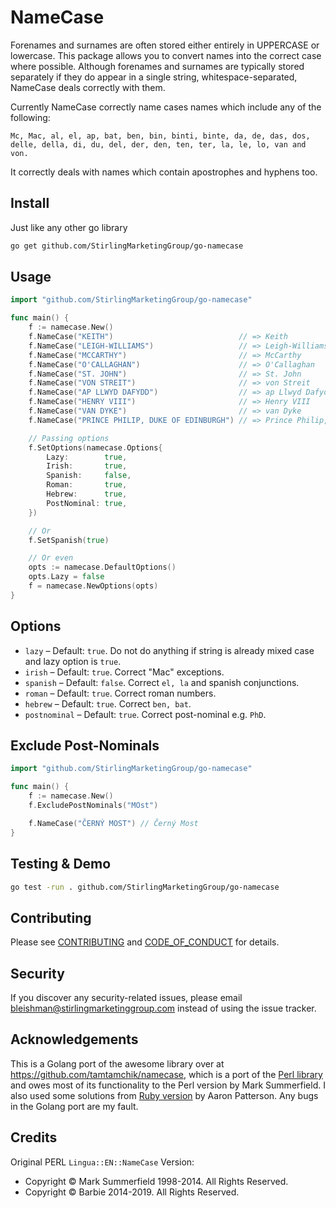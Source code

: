 # NameCase

Forenames and surnames are often stored either entirely in UPPERCASE or lowercase. This package allows you to convert names into the correct case where possible. Although forenames and surnames are typically stored separately if they do appear in a single string, whitespace-separated, NameCase deals correctly with them.

Currently NameCase correctly name cases names which include any of the following:

```
Mc, Mac, al, el, ap, bat, ben, bin, binti, binte, da, de, das, dos, delle, della, di, du, del, der, den, ten, ter, la, le, lo, van and von.
```

It correctly deals with names which contain apostrophes and hyphens too.

## Install

Just like any other go library

```bash
go get github.com/StirlingMarketingGroup/go-namecase
```

## Usage

```go
import "github.com/StirlingMarketingGroup/go-namecase"

func main() {
    f := namecase.New()
    f.NameCase("KEITH")                            // => Keith
    f.NameCase("LEIGH-WILLIAMS")                   // => Leigh-Williams
    f.NameCase("MCCARTHY")                         // => McCarthy
    f.NameCase("O'CALLAGHAN")                      // => O'Callaghan
    f.NameCase("ST. JOHN")                         // => St. John
    f.NameCase("VON STREIT")                       // => von Streit
    f.NameCase("AP LLWYD DAFYDD")                  // => ap Llwyd Dafydd
    f.NameCase("HENRY VIII")                       // => Henry VIII
    f.NameCase("VAN DYKE")                         // => van Dyke
    f.NameCase("PRINCE PHILIP, DUKE OF EDINBURGH") // => Prince Philip, Duke of Edinburgh

    // Passing options
    f.SetOptions(namecase.Options{
        Lazy:        true,
        Irish:       true,
        Spanish:     false,
        Roman:       true,
        Hebrew:      true,
        PostNominal: true,
    })

    // Or
    f.SetSpanish(true)

    // Or even
    opts := namecase.DefaultOptions()
    opts.Lazy = false
    f = namecase.NewOptions(opts)
}
```

## Options

* `lazy` – Default: `true`. Do not do anything if string is already mixed case and lazy option is `true`.
* `irish` – Default: `true`. Correct "Mac" exceptions.
* `spanish` – Default: `false`. Correct `el, la` and spanish conjunctions.
* `roman` – Default: `true`. Correct roman numbers.
* `hebrew` – Default: `true`. Correct `ben, bat`.
* `postnominal` – Default: `true`. Correct post-nominal e.g. `PhD`.

## Exclude Post-Nominals

```go
import "github.com/StirlingMarketingGroup/go-namecase"

func main() {
    f := namecase.New()
    f.ExcludePostNominals("MOst")

    f.NameCase("ČERNÝ MOST") // Černý Most
}
```

## Testing & Demo

```bash
go test -run . github.com/StirlingMarketingGroup/go-namecase
```

## Contributing

Please see [CONTRIBUTING](CONTRIBUTING.md) and [CODE_OF_CONDUCT](CODE_OF_CONDUCT.md) for details.

## Security

If you discover any security-related issues, please email <bleishman@stirlingmarketinggroup.com> instead of using the issue tracker.

## Acknowledgements

This is a Golang port of the awesome library over at https://github.com/tamtamchik/namecase, which is a port of the [Perl library](https://metacpan.org/release/BARBIE/Lingua-EN-NameCase-1.19) and owes most of its functionality to the Perl version by Mark Summerfield.
I also used some solutions from [Ruby version](https://github.com/tenderlove/namecase) by Aaron Patterson.
Any bugs in the Golang port are my fault.

## Credits

Original PERL `Lingua::EN::NameCase` Version:

- Copyright &copy; Mark Summerfield 1998-2014. All Rights Reserved.
- Copyright &copy; Barbie 2014-2019. All Rights Reserved.
